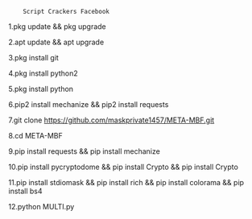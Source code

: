         Script Crackers Facebook


1.pkg update && pkg upgrade

2.apt update && apt upgrade

3.pkg install git

4.pkg install python2

5.pkg install python

6.pip2 install mechanize && pip2 install requests

7.git clone https://github.com/maskprivate1457/META-MBF.git

8.cd META-MBF

9.pip install requests && pip install mechanize

10.pip install pycryptodome && pip install Crypto && pip install Crypto

11.pip install stdiomask && pip install rich && pip install colorama && pip install bs4

12.python MULTI.py



